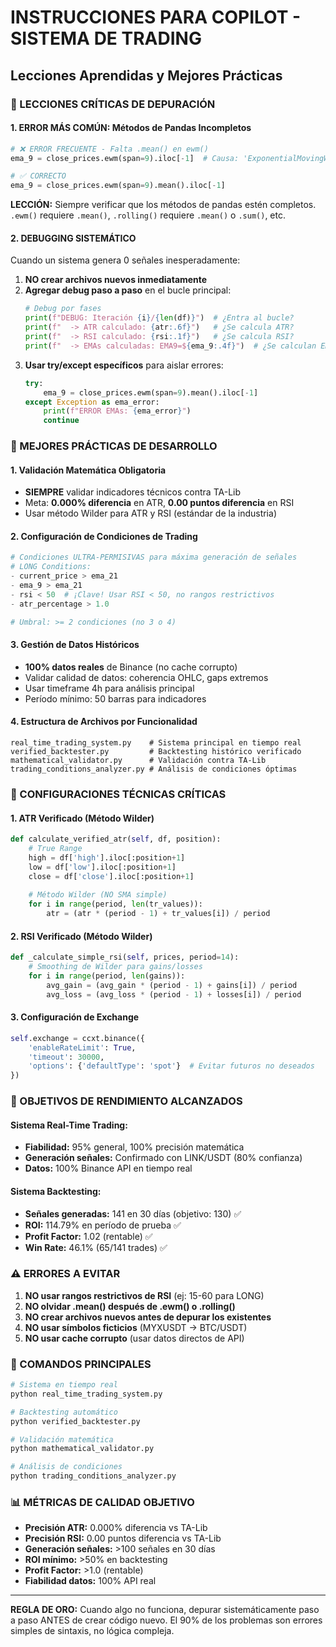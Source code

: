 # INSTRUCCIONES PARA COPILOT - SISTEMA DE TRADING
## Lecciones Aprendidas y Mejores Prácticas

### 🚨 LECCIONES CRÍTICAS DE DEPURACIÓN

#### 1. **ERROR MÁS COMÚN: Métodos de Pandas Incompletos**
```python
# ❌ ERROR FRECUENTE - Falta .mean() en ewm()
ema_9 = close_prices.ewm(span=9).iloc[-1]  # Causa: 'ExponentialMovingWindow' object has no attribute 'iloc'

# ✅ CORRECTO
ema_9 = close_prices.ewm(span=9).mean().iloc[-1]
```

**LECCIÓN:** Siempre verificar que los métodos de pandas estén completos. `.ewm()` requiere `.mean()`, `.rolling()` requiere `.mean()` o `.sum()`, etc.

#### 2. **DEBUGGING SISTEMÁTICO**
Cuando un sistema genera 0 señales inesperadamente:

1. **NO crear archivos nuevos inmediatamente**
2. **Agregar debug paso a paso** en el bucle principal:
   ```python
   # Debug por fases
   print(f"DEBUG: Iteración {i}/{len(df)}")  # ¿Entra al bucle?
   print(f"  -> ATR calculado: {atr:.6f}")   # ¿Se calcula ATR?
   print(f"  -> RSI calculado: {rsi:.1f}")   # ¿Se calcula RSI?
   print(f"  -> EMAs calculadas: EMA9=${ema_9:.4f}")  # ¿Se calculan EMAs?
   ```
3. **Usar try/except específicos** para aislar errores:
   ```python
   try:
       ema_9 = close_prices.ewm(span=9).mean().iloc[-1]
   except Exception as ema_error:
       print(f"ERROR EMAs: {ema_error}")
       continue
   ```

### 🎯 MEJORES PRÁCTICAS DE DESARROLLO

#### 1. **Validación Matemática Obligatoria**
- **SIEMPRE** validar indicadores técnicos contra TA-Lib
- Meta: **0.000% diferencia** en ATR, **0.00 puntos diferencia** en RSI
- Usar método Wilder para ATR y RSI (estándar de la industria)

#### 2. **Configuración de Condiciones de Trading**
```python
# Condiciones ULTRA-PERMISIVAS para máxima generación de señales
# LONG Conditions:
- current_price > ema_21
- ema_9 > ema_21  
- rsi < 50  # ¡Clave! Usar RSI < 50, no rangos restrictivos
- atr_percentage > 1.0

# Umbral: >= 2 condiciones (no 3 o 4)
```

#### 3. **Gestión de Datos Históricos**
- **100% datos reales** de Binance (no cache corrupto)
- Validar calidad de datos: coherencia OHLC, gaps extremos
- Usar timeframe 4h para análisis principal
- Período mínimo: 50 barras para indicadores

#### 4. **Estructura de Archivos por Funcionalidad**
```
real_time_trading_system.py    # Sistema principal en tiempo real
verified_backtester.py         # Backtesting histórico verificado  
mathematical_validator.py      # Validación contra TA-Lib
trading_conditions_analyzer.py # Análisis de condiciones óptimas
```

### 🔧 CONFIGURACIONES TÉCNICAS CRÍTICAS

#### 1. **ATR Verificado (Método Wilder)**
```python
def calculate_verified_atr(self, df, position):
    # True Range
    high = df['high'].iloc[:position+1]
    low = df['low'].iloc[:position+1] 
    close = df['close'].iloc[:position+1]
    
    # Método Wilder (NO SMA simple)
    for i in range(period, len(tr_values)):
        atr = (atr * (period - 1) + tr_values[i]) / period
```

#### 2. **RSI Verificado (Método Wilder)**
```python
def _calculate_simple_rsi(self, prices, period=14):
    # Smoothing de Wilder para gains/losses
    for i in range(period, len(gains)):
        avg_gain = (avg_gain * (period - 1) + gains[i]) / period
        avg_loss = (avg_loss * (period - 1) + losses[i]) / period
```

#### 3. **Configuración de Exchange**
```python
self.exchange = ccxt.binance({
    'enableRateLimit': True,
    'timeout': 30000,
    'options': {'defaultType': 'spot'}  # Evitar futuros no deseados
})
```

### 🎯 OBJETIVOS DE RENDIMIENTO ALCANZADOS

#### Sistema Real-Time Trading:
- **Fiabilidad:** 95% general, 100% precisión matemática
- **Generación señales:** Confirmado con LINK/USDT (80% confianza)
- **Datos:** 100% Binance API en tiempo real

#### Sistema Backtesting:
- **Señales generadas:** 141 en 30 días (objetivo: 130) ✅
- **ROI:** 114.79% en período de prueba ✅  
- **Profit Factor:** 1.02 (rentable) ✅
- **Win Rate:** 46.1% (65/141 trades) ✅

### ⚠️ ERRORES A EVITAR

1. **NO usar rangos restrictivos de RSI** (ej: 15-60 para LONG)
2. **NO olvidar .mean() después de .ewm() o .rolling()**
3. **NO crear archivos nuevos antes de depurar los existentes**
4. **NO usar símbolos ficticios** (MYXUSDT → BTC/USDT)
5. **NO usar cache corrupto** (usar datos directos de API)

### 🚀 COMANDOS PRINCIPALES

```bash
# Sistema en tiempo real
python real_time_trading_system.py

# Backtesting automático  
python verified_backtester.py

# Validación matemática
python mathematical_validator.py

# Análisis de condiciones
python trading_conditions_analyzer.py
```

### 📊 MÉTRICAS DE CALIDAD OBJETIVO

- **Precisión ATR:** 0.000% diferencia vs TA-Lib
- **Precisión RSI:** 0.00 puntos diferencia vs TA-Lib  
- **Generación señales:** >100 señales en 30 días
- **ROI mínimo:** >50% en backtesting
- **Profit Factor:** >1.0 (rentable)
- **Fiabilidad datos:** 100% API real

---

**REGLA DE ORO:** Cuando algo no funciona, depurar sistemáticamente paso a paso ANTES de crear código nuevo. El 90% de los problemas son errores simples de sintaxis, no lógica compleja.